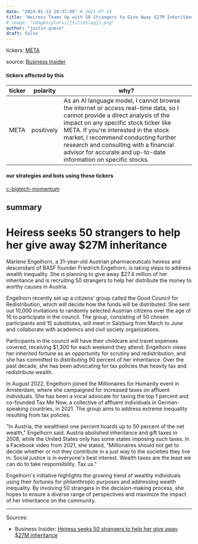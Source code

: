 ```yaml
---
date: "2024-01-13 10:37:00" # 2021-07-14
title: "Heiress Teams Up with 50 Strangers to Give Away $27M Inheritance - Business Insider"
# image: "images/plots/{{titleSlag}}.png"
author: "justin-guese"
draft: false
---
```

tickers: <a href='https://finance.yahoo.com/quote/META' target='_blank'>META</a> 

source: <a href='https://www.businessinsider.com/heiress-is-seeking-50-strangers-help-give-away-27m-inheritance-2024-1' target='_blank'>Business Insider</a>

#### tickers affected by this

| ticker | polarity | why? |
|------------|------------|------------|
| META | positively | As an AI language model, I cannot browse the internet or access real-time data, so I cannot provide a direct analysis of the impact on any specific stock ticker like META. If you're interested in the stock market, I recommend conducting further research and consulting with a financial advisor for accurate and up-to-date information on specific stocks. |



#### our strategies and bots using these tickers

[c-bigtech-momentum](/strategies/c-bigtech-momentum)

## summary

# Heiress seeks 50 strangers to help her give away $27M inheritance

Marlene Engelhorn, a 31-year-old Austrian pharmaceuticals heiress and descendant of BASF founder Friedrich Engelhorn, is taking steps to address wealth inequality. She is planning to give away $27.4 million of her inheritance and is recruiting 50 strangers to help her distribute the money to worthy causes in Austria.

Engelhorn recently set up a citizens' group called the Good Council for Redistribution, which will decide how the funds will be distributed. She sent out 10,000 invitations to randomly selected Austrian citizens over the age of 16 to participate in the council. The group, consisting of 50 chosen participants and 15 substitutes, will meet in Salzburg from March to June and collaborate with academics and civil society organizations.

Participants in the council will have their childcare and travel expenses covered, receiving $1,300 for each weekend they attend. Engelhorn views her inherited fortune as an opportunity for scrutiny and redistribution, and she has committed to distributing 90 percent of her inheritance. Over the past decade, she has been advocating for tax policies that heavily tax and redistribute wealth.

In August 2022, Engelhorn joined the Millionaires for Humanity event in Amsterdam, where she campaigned for increased taxes on affluent individuals. She has been a vocal advocate for taxing the top 1 percent and co-founded Tax Me Now, a collective of affluent individuals in German-speaking countries, in 2021. The group aims to address extreme inequality resulting from tax policies.

"In Austria, the wealthiest one percent hoards up to 50 percent of the net wealth," Engelhorn said. Austria abolished inheritance and gift taxes in 2008, while the United States only has some states imposing such taxes. In a Facebook video from 2021, she stated, "Millionaires should not get to decide whether or not they contribute in a just way to the societies they live in. Social justice is in everyone's best interest. Wealth taxes are the least we can do to take responsibility. Tax us."

Engelhorn's initiative highlights the growing trend of wealthy individuals using their fortunes for philanthropic purposes and addressing wealth inequality. By involving 50 strangers in the decision-making process, she hopes to ensure a diverse range of perspectives and maximize the impact of her inheritance on the community.

---

Sources:

- Business Insider: [Heiress seeks 50 strangers to help her give away $27M inheritance](https://www.businessinsider.com/heiress-seeks-strangers-help-give-away-27m-inheritance-2024-1)